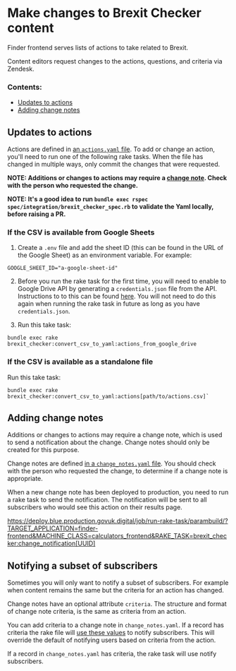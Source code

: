 # Make changes to Brexit Checker content

Finder frontend serves lists of actions to take related to Brexit.

Content editors request changes to the actions, questions, and criteria via
Zendesk.

### Contents:

- [Updates to actions](#updates-to-actions)
- [Adding change notes](#adding-change-notes)

## Updates to actions

Actions are defined in [an `actions.yaml` file](https://github.com/alphagov/finder-frontend/blob/master/lib/brexit_checker/actions.yaml). To add or change an action, you'll need to run one of the following rake tasks. When the file has changed in multiple ways, only commit the changes that were requested.

**NOTE: Additions or changes to actions may require a [change note](#adding-change-notes). Check with the person who requested the change.**

**NOTE: It's a good idea to run `bundle exec rspec spec/integration/brexit_checker_spec.rb` to validate the Yaml locally, before raising a PR.**

### If the CSV is available from Google Sheets
1. Create a `.env` file and add the sheet ID (this can be found in the URL of the Google Sheet) as an environment variable. For example:

```
GOOGLE_SHEET_ID="a-google-sheet-id"
```

2. Before you run the rake task for the first time, you will need to enable to Google Drive API by generating a `credentials.json` file from the API.  Instructions to to this can be found [here](https://developers.google.com/drive/api/v3/quickstart/ruby).  You will not need to do this again when running the rake task in future as long as you have `credentials.json`.

3. Run this take task:

```
bundle exec rake brexit_checker:convert_csv_to_yaml:actions_from_google_drive
```

### If the CSV is available as a standalone file

Run this take task:

```
bundle exec rake brexit_checker:convert_csv_to_yaml:actions[path/to/actions.csv]`
```

## Adding change notes

Additions or changes to actions may require a change note, which is used to send a notification about the change. Change notes should only be created for this purpose.

Change notes are defined [in a `change_notes.yaml` file](https://github.com/alphagov/finder-frontend/blob/master/lib/brexit_checker/change_notes.yaml). You should check with the person who requested the change, to determine if a change note is appropriate.

When a new change note has been deployed to production, you need to run a rake task to send the notification. The notification will be sent to all subscribers who would see this action on their results page.

https://deploy.blue.production.govuk.digital/job/run-rake-task/parambuild/?TARGET_APPLICATION=finder-frontend&MACHINE_CLASS=calculators_frontend&RAKE_TASK=brexit_checker:change_notification[UUID]

## Notifying a subset of subscribers

Sometimes you will only want to notify a subset of subscribers. For example when content remains the same but the criteria for an action has changed.

Change notes have an optional attribute `criteria`. The structure and format of change note criteria, is the same as criteria from an action.

You can add criteria to a change note in `change_notes.yaml`. If a record has criteria the rake file will [use these values](https://github.com/alphagov/finder-frontend/blob/0979c94ec51ba38f8d574569ffd51ffea55f13a6/lib/tasks/brexit_checker/change_notifications.rake#L10) to notify subscribers. This will override the default of notifying users based on criteria from the action.

If a record in `change_notes.yaml` has criteria, the rake task will use notify subscribers.